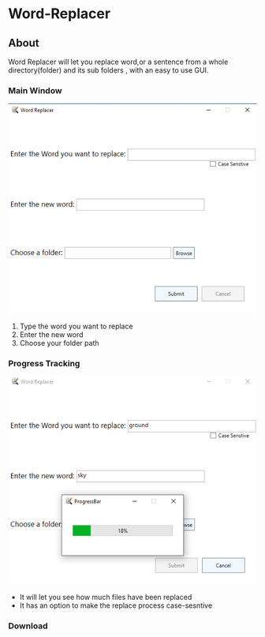 # Word-Replacer




## About
Word Replacer will let you replace word,or a sentence from a whole directory(folder) and its sub folders , with an easy to use GUI.





### Main Window
![](https://github.com/AbuRuqaa/Word-Replacer/blob/main/resources/MainWindow.png)
1. Type the word you want to replace
1. Enter the new word
1. Choose your folder path


### Progress Tracking
![](https://github.com/AbuRuqaa/Word-Replacer/blob/main/resources/MainW_ProgressB.png)
* It will let you see how much files have been replaced
* It has an option to make the replace process case-sesntive




### Download
